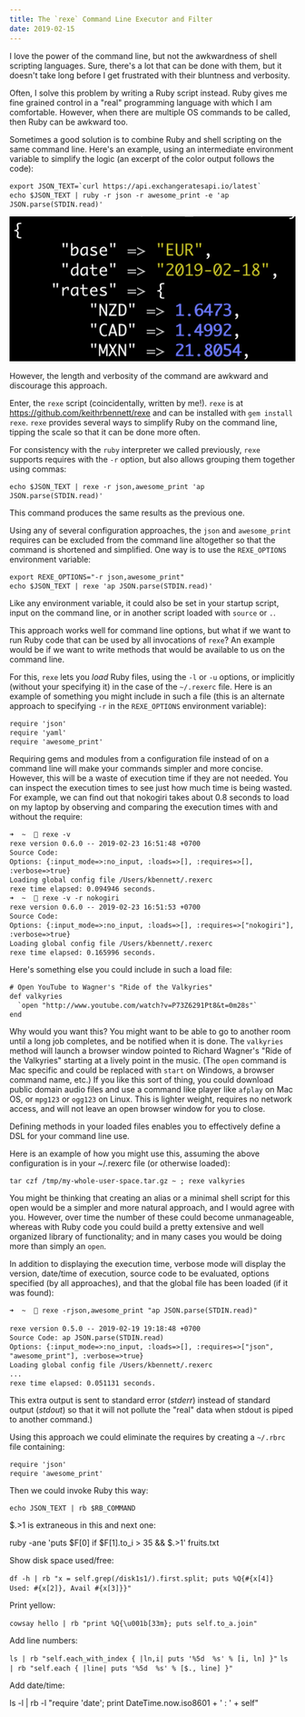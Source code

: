 ```yaml
---
title: The `rexe` Command Line Executor and Filter
date: 2019-02-15
---
```


I love the power of the command line, but not the awkwardness of shell scripting languages. Sure, there's a lot that can be done with them, but it doesn't take long before I get frustrated with their bluntness and verbosity.

Often, I solve this problem by writing a Ruby script instead. Ruby gives me fine grained control in a "real" programming language with which I am comfortable. However, when there are multiple OS commands to be called, then Ruby can be awkward too.

Sometimes a good solution is to combine Ruby and shell scripting on the same command line. Here's an example, using an intermediate environment variable to simplify the logic (an excerpt of the color output follows the code):

```
export JSON_TEXT=`curl https://api.exchangeratesapi.io/latest`
echo $JSON_TEXT | ruby -r json -r awesome_print -e 'ap JSON.parse(STDIN.read)'
```

![output of ap](2019-02-15-shot-1.png)

However, the length and verbosity of the command are awkward and discourage this approach.

Enter, the `rexe` script (coincidentally, written by me!). `rexe` is at https://github.com/keithrbennett/rexe and can be installed with `gem install rexe`. `rexe` provides several ways to simplify Ruby on the command line, tipping the scale so that it can be done more often.

For consistency with the `ruby` interpreter we called previously, `rexe` supports requires with the `-r` option, but also allows grouping them together using commas:

```
echo $JSON_TEXT | rexe -r json,awesome_print 'ap JSON.parse(STDIN.read)'
```

This command produces the same results as the previous one.

Using any of several configuration approaches, the `json` and `awesome_print` requires can be excluded from the command line altogether so that the command is shortened and simplified. One way is to use the `REXE_OPTIONS` environment variable:

```
export REXE_OPTIONS="-r json,awesome_print"
echo $JSON_TEXT | rexe 'ap JSON.parse(STDIN.read)'
```

Like any environment variable, it could also be set in your startup script, input on the command line, or in another script loaded with `source` or `.`.

This approach works well for command line options, but what if we want to run Ruby code that can be used by all invocations of `rexe`? An example would be if we want to write methods that would be available to us on the command line.

For this, `rexe` lets you _load_ Ruby files, using the `-l` or `-u` options, or implicitly (without your specifying it) in the case of the `~/.rexerc` file. Here is an example of something you might include in such a file (this is an alternate approach to specifying `-r` in the `REXE_OPTIONS` environment variable):

```
require 'json'
require 'yaml'
require 'awesome_print'
```

Requiring gems and modules from a configuration file instead of on a command line will make your commands simpler and more concise. However, this will be a waste of execution time if they are not needed. You can inspect the execution times to see just how much time is being wasted. For example, we can find out that nokogiri takes about 0.8 seconds to load on my laptop by observing and comparing the execution times with and without the require:

```
➜  ~   rexe -v
rexe version 0.6.0 -- 2019-02-23 16:51:48 +0700
Source Code:
Options: {:input_mode=>:no_input, :loads=>[], :requires=>[], :verbose=>true}
Loading global config file /Users/kbennett/.rexerc
rexe time elapsed: 0.094946 seconds.
➜  ~   rexe -v -r nokogiri
rexe version 0.6.0 -- 2019-02-23 16:51:53 +0700
Source Code:
Options: {:input_mode=>:no_input, :loads=>[], :requires=>["nokogiri"], :verbose=>true}
Loading global config file /Users/kbennett/.rexerc
rexe time elapsed: 0.165996 seconds.
```

Here's something else you could include in such a load file:

```
# Open YouTube to Wagner's "Ride of the Valkyries"
def valkyries
  `open "http://www.youtube.com/watch?v=P73Z6291Pt8&t=0m28s"`
end
```

Why would you want this? You might want to be able to go to another room until a long job completes, and be notified when it is done. The `valkyries` method will launch a browser window pointed to Richard Wagner's "Ride of the Valkyries" starting at a lively point in the music. (The `open` command is Mac specific and could be replaced with `start` on Windows, a browser command name, etc.) If you like this sort of thing, you could download public domain audio files and use a command like player like `afplay` on Mac OS, or `mpg123` or `ogg123` on Linux. This is lighter weight, requires no network access, and will not leave an open browser window for you to close.

Defining methods in your loaded files enables you to effectively define a DSL for your command line use.

Here is an example of how you might use this, assuming the above configuration is in your ~/.rexerc file (or otherwise loaded):

```
tar czf /tmp/my-whole-user-space.tar.gz ~ ; rexe valkyries
```

You might be thinking that creating an alias or a minimal shell script for this open would be a simpler and more natural
approach, and I would agree with you. However, over time the number of these could become unmanageable, whereas with Ruby code
you could build a pretty extensive and well organized library of functionality; and in many cases you would be
doing more than simply an `open`.

In addition to displaying the execution time, verbose mode will display the version, date/time of execution, source code
to be evaluated, options specified (by all approaches), and that the global file has been loaded (if it was found):
 
```
➜  ~   rexe -rjson,awesome_print "ap JSON.parse(STDIN.read)"

rexe version 0.5.0 -- 2019-02-19 19:18:48 +0700
Source Code: ap JSON.parse(STDIN.read)
Options: {:input_mode=>:no_input, :loads=>[], :requires=>["json", "awesome_print"], :verbose=>true}
Loading global config file /Users/kbennett/.rexerc
...
rexe time elapsed: 0.051131 seconds.
``` 
 
This extra output is sent to standard error (_stderr_) instead of standard output (_stdout_) so that it will not pollute the "real" data when stdout is piped to another command.)

Using this approach we could eliminate the requires by creating a `~/.rbrc` file containing:

```
require 'json'
require 'awesome_print'
``` 

Then we could invoke Ruby this way:

```
echo JSON_TEXT | rb $RB_COMMAND
```


$.>1 is extraneous in this and next one:

ruby -ane 'puts $F[0] if $F[1].to_i > 35 && $.>1' fruits.txt

Show disk space used/free:

`df -h | rb "x = self.grep(/disk1s1/).first.split; puts %Q{#{x[4]} Used: #{x[2]}, Avail #{x[3]}}"`


Print yellow:

`cowsay hello | rb "print %Q{\u001b[33m}; puts self.to_a.join"`


Add line numbers:

`ls | rb "self.each_with_index { |ln,i| puts '%5d  %s' % [i, ln] }"`
`ls | rb "self.each { |line| puts '%5d  %s' % [$., line] }"`


Add date/time:

ls -l | rb -l "require 'date'; print DateTime.now.iso8601 + ' : ' + self"
